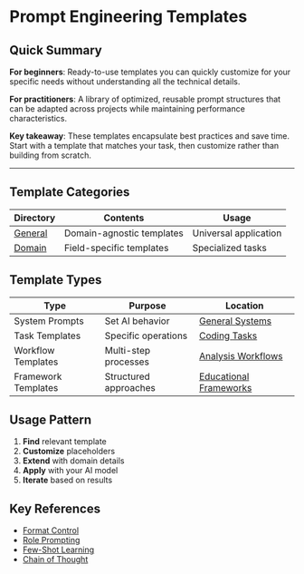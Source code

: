 # Prompt Engineering Templates

## Quick Summary
**For beginners**: Ready-to-use templates you can quickly customize for your specific needs without understanding all the technical details.

**For practitioners**: A library of optimized, reusable prompt structures that can be adapted across projects while maintaining performance characteristics.

**Key takeaway**: These templates encapsulate best practices and save time. Start with a template that matches your task, then customize rather than building from scratch.

---

## Template Categories

| Directory | Contents | Usage |
|-----------|----------|-------|
| [General](general/) | Domain-agnostic templates | Universal application |
| [Domain](domain/) | Field-specific templates | Specialized tasks |

## Template Types

| Type | Purpose | Location |
|------|---------|----------|
| System Prompts | Set AI behavior | [General Systems](general/system/) |
| Task Templates | Specific operations | [Coding Tasks](domain/coding/) |
| Workflow Templates | Multi-step processes | [Analysis Workflows](domain/data_analysis/) |
| Framework Templates | Structured approaches | [Educational Frameworks](domain/education/) |

## Usage Pattern
1. **Find** relevant template
2. **Customize** placeholders
3. **Extend** with domain details
4. **Apply** with your AI model
5. **Iterate** based on results

## Key References
- [Format Control](../docs/prompt_patterns/format_control.md)
- [Role Prompting](../docs/prompt_patterns/role_prompting.md)
- [Few-Shot Learning](../docs/prompt_patterns/few_shot.md)
- [Chain of Thought](../docs/prompt_patterns/chain_of_thought.md)